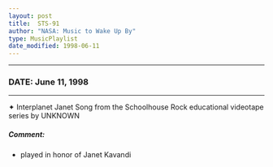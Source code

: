 ```yaml
---
layout: post
title:  STS-91
author: "NASA: Music to Wake Up By"
type: MusicPlaylist
date_modified: 1998-06-11
---
```


----
### DATE: June 11, 1998
----
✦ Interplanet Janet Song from the Schoolhouse Rock educational videotape series by UNKNOWN

##### Comment:
* played in honor of Janet Kavandi

